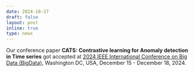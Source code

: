 ```yaml
---
date: 2024-10-27
draft: false
layout: post
inline: true
type: news
---
```


Our conference paper **CATS: Contrastive learning for Anomaly detection in Time series** got accepted at [2024 IEEE International Conference on Big Data (BigData)](https://bigdataieee.org/BigData2024), Washington DC, USA, December 15 - December 18, 2024.